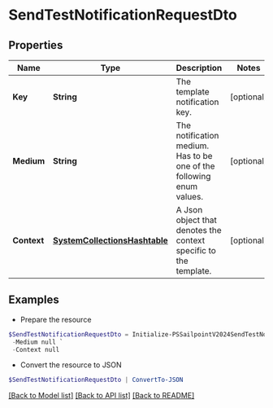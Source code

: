 # SendTestNotificationRequestDto
## Properties

Name | Type | Description | Notes
------------ | ------------- | ------------- | -------------
**Key** | **String** | The template notification key. | [optional] 
**Medium** | **String** | The notification medium. Has to be one of the following enum values. | [optional] 
**Context** | [**SystemCollectionsHashtable**](.md) | A Json object that denotes the context specific to the template. | [optional] 

## Examples

- Prepare the resource
```powershell
$SendTestNotificationRequestDto = Initialize-PSSailpointV2024SendTestNotificationRequestDto  -Key cloud_manual_work_item_summary `
 -Medium null `
 -Context null
```

- Convert the resource to JSON
```powershell
$SendTestNotificationRequestDto | ConvertTo-JSON
```

[[Back to Model list]](../README.md#documentation-for-models) [[Back to API list]](../README.md#documentation-for-api-endpoints) [[Back to README]](../README.md)

